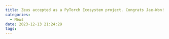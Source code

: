 ```yaml
---
title: Zeus accepted as a PyTorch Ecosystem project. Congrats Jae-Won!
categories:
  - News
date: 2023-12-13 21:24:29
tags:
---
```

